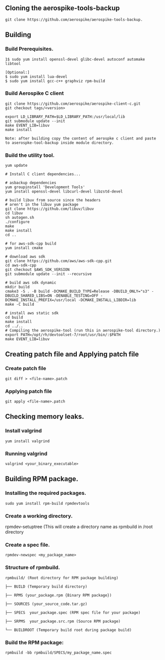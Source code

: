 ## Cloning the aerospike-tools-backup
```shell
git clone https://github.com/aerospike/aerospike-tools-backup.
```


## Building

### Build Prerequisites.
```shell
1$ sudo yum install openssl-devel glibc-devel autoconf automake libtool

[Optional:]
$ sudo yum install lua-devel
$ sudo yum install gcc-c++ graphviz rpm-build

```
### Build Aerospike C client
```shell
git clone https://github.com/aerospike/aerospike-client-c.git
git checkout tags/<version>

export LD_LIBRARY_PATH=$LD_LIBRARY_PATH:/usr/local/lib
git submodule update --init
make EVENT_LIB=libuv
make install

Note: after building copy the content of aerospke c client and paste to aserospke-tool-backup inside module directory.
```

### Build the utility tool.
```shell
yum update

# Install C client dependencies...

# asbackup dependencies
yum groupinstall 'Development Tools'
yum install openssl-devel libcurl-devel libzstd-devel

# build libuv from source since the headers
# aren't in the libuv yum package
git clone https://github.com/libuv/libuv
cd libuv
sh autogen.sh
./configure
make
make install
cd ..

# for aws-sdk-cpp build
yum install cmake

# download aws sdk
git clone https://github.com/aws/aws-sdk-cpp.git
cd aws-sdk-cpp
git checkout $AWS_SDK_VERSION
git submodule update --init --recursive

# build aws sdk dynamic
mkdir build
cmake3 -S . -B build -DCMAKE_BUILD_TYPE=Release -DBUILD_ONLY="s3" -DBUILD_SHARED_LIBS=ON -DENABLE_TESTING=OFF -DCMAKE_INSTALL_PREFIX=/usr/local -DCMAKE_INSTALL_LIBDIR=lib
make -C build

# install aws static sdk
cd build
make install
cd ../..
# Compiling the aerospike-tool (run this in aerospike-tool directory.)
export PATH=/opt/rh/devtoolset-7/root/usr/bin/:$PATH
make EVENT_LIB=libuv
```

## Creating patch file and Applying patch file

### Create patch file
```shell
git diff > <file-name>.patch
```

### Applying patch file
```shell
git apply <file-name>.patch
```


## Checking memory leaks.

### Install valgrind
```shell
yum install valgrind
```

### Running valgrind
```shell
valgrind <your_binary_executable>
```
## Building RPM package.
### Installing the required packages.
```shell
sudo yum install rpm-build rpmdevtools
```

### Create a working directory.
rpmdev-setuptree  (This will create a directory name as rpmbuild in /root directory 

### Create a spec file.
```shell
rpmdev-newspec <my_package_name>
```


### Structure of rpmbuild.
```
rpmbuild/ (Root directory for RPM package building)

├── BUILD (Temporary build directory)

├── RPMS (your_package.rpm {Binary RPM package})

├── SOURCES (your_source_code.tar.gz)

├── SPECS  your_package.spec (RPM spec file for your package)

├── SRPMS  your_package.src.rpm (Source RPM package)

└── BUILDROOT (Temporary build root during package build)

```
### Build the RPM package:
```shell
rpmbuild -bb rpmbuild/SPECS/my_package_name.spec
```


